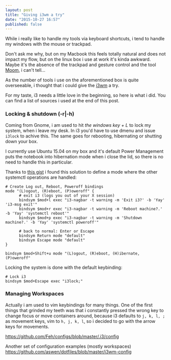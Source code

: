 ```yaml
---
layout: post
title: "Giving i3wm a try"
date: "2015-10-27 16:57"
published: false
---
```

While i really like to handle my tools via keyboard shortcuts, i tend to handle my windows with the mouse or trackpad.

Don't ask me why, but on my Macbook this feels totally natural and does not impact my flow, but on the linux box i use at work it's kinda awkward.
Maybe it's the absence of the trackpad and gesture control and the tool [Moom][0], i can't tell...

As the number of tools i use on the aforementioned box is quite overseeable, i thought that i could give the [i3wm][1] a try.

For my taste, i3 needs a little love in the beginning, so here is what i did.
You can find a list of sources i used at the end of this post.


### Locking & shutdown (-r|-h)

Coming from Gnome, i am used to hit _the windows key + L_ to lock my system, when i leave my desk. In i3 you'd have to use dmenu and issue ``i3lock`` to achive this. The same goes for rebooting, hibernating or shutting down your box.

I currently use Ubuntu 15.04 on my box and it's default Power Management puts the notebook into hibernation mode when i close the lid, so there is no need to handle this in particular.

Thanks to [this gist][2] i found this solution to define a mode where the other systemctl operations are handled:

    # Create Log out, Reboot, Poweroff bindings
    mode "(L)ogout, (R)eboot, (P)oweroff" {
          # exit i3 (logs you out of your X session)
          bindsym $mod+l exec "i3-nagbar -t warning -m 'Exit i3?' -b 'Yay' 'i3-msg exit'"
          bindsym $mod+r exec "i3-nagbar -t warning -m 'Reboot machine?.' -b 'Yay' 'systemctl reboot'"
          bindsym $mod+p exec "i3-nagbar -t warning -m 'Shutdown machine?.' -b 'Yay' 'systemctl poweroff'"

          # back to normal: Enter or Escape
          bindsym Return mode "default"
          bindsym Escape mode "default"
    }

    bindsym $mod+Shift+u mode "(L)ogout, (R)eboot, (H)ibernate, (P)oweroff"

Locking the system is done with the default keybinding:

    # Lock i3
    bindsym $mod+Escape exec "i3lock;"


### Managing Workspaces

Actually i am used to vim keybindings for many things. One of the first things that grinded my teeth was that i constantly pressed the wrong key to change focus or move containers around, because i3 defaults to ``j, k, l, ;`` as movement keys, vim to ``h, j, k, l``, so i decided to go with the arrow keys for movements.

https://github.com/Feh/configs/blob/master/.i3/config

Another set of configuration examples (mostly workspaces)
https://github.com/aswen/dotfiles/blob/master/i3wm-config

[0]: https://manytricks.com/moom/
[1]: http://i3wm.org/
[2]: https://gist.github.com/athmane/6200074
